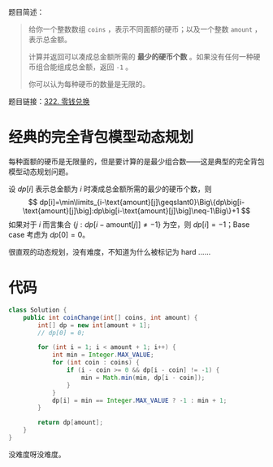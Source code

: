 题目简述：

> 给你一个整数数组 `coins` ，表示不同面额的硬币；以及一个整数 `amount` ，表示总金额。
>
> 计算并返回可以凑成总金额所需的 **最少的硬币个数** 。如果没有任何一种硬币组合能组成总金额，返回 `-1` 。
>
> 你可以认为每种硬币的数量是无限的。

题目链接：[322. 零钱兑换](https://leetcode.cn/problems/coin-change/)

# 经典的完全背包模型动态规划

每种面额的硬币是无限量的，但是要计算的是最少组合数——这是典型的完全背包模型动态规划问题。

设 $dp[i]$ 表示总金额为 $i$ 时凑成总金额所需的最少的硬币个数，则
$$
dp[i]=\min\limits_{i-\text{amount}[j]\geqslant0}\Big\{dp\big[i-\text{amount}[j]\big]:dp\big[i-\text{amount}[j]\big]\neq-1\Big\}+1
$$
如果对于 $i$ 而言集合 $\big\{j:dp\big[i-\text{amount}[j]\big]\neq-1\big\}$ 为空，则 $dp[i]=-1$；Base case 考虑为 $dp[0]=0$。

很直观的动态规划，没有难度，不知道为什么被标记为 hard ……

# 代码

```java
class Solution {
    public int coinChange(int[] coins, int amount) {
        int[] dp = new int[amount + 1];
        // dp[0] = 0;

        for (int i = 1; i < amount + 1; i++) {
            int min = Integer.MAX_VALUE;
            for (int coin : coins) {
                if (i - coin >= 0 && dp[i - coin] != -1) {
                    min = Math.min(min, dp[i - coin]);
                }
            }
            dp[i] = min == Integer.MAX_VALUE ? -1 : min + 1;
        }

        return dp[amount];
    }
}
```

没难度呀没难度。
